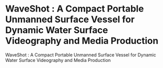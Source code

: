 # WaveShot : A Compact Portable Unmanned Surface Vessel for Dynamic Water Surface Videography and Media Production
WaveShot : A Compact Portable Unmanned Surface Vessel for Dynamic Water Surface Videography and Media Production
